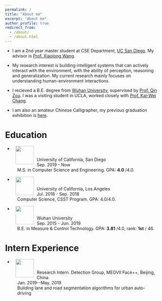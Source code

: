 ```yaml
---
permalink: /
title: "About me"
excerpt: "About me"
author_profile: true
redirect_from: 
  - /about/
  - /about.html
---
```

* I am a 2nd year master student at CSE Department, [UC San Diego](https://ucsd.edu/). 
My advisor is [Prof. Xiaolong Wang](https://xiaolonw.github.io/).

* My research interest is building intelligent systems that can actively interact with the environment, with the ability of perception, reasoning and generalization. 
My current research mainly focuses on understanding human-environment interactions.

* I recieved a B.E. degree from [Wuhan University](http://en.whu.edu.cn/), supervised by [Prof. Qin Zou](https://sites.google.com/site/qinzoucn/). I was a visiting student in UCLA, worked closely with [Prof. Kai-Wei Chang](http://web.cs.ucla.edu/~kwchang/).

* I am also an amateur Chinese Calligrapher, my previous graduation exhibition is [here](https://mp.weixin.qq.com/s/7ERydW3i3iGsVcMOR13nzQ).


# Education
* <dl><dt><img align="left" width="60" height="60" hspace="10" src="https://jiangolder.github.io/images/UCSD.png"/></dt>
<dt>University of California, San Diego</dt>
<dd>Sep. 2019 - Now</dd>
<dd>M.S. in Computer Science and Engineering. GPA: <strong>4.0</strong> /4.0.</dd>

* <dl><dt><img align="left" width="60" height="60" hspace="10" src="https://jiangolder.github.io/images/UCLA.jpg"/></dt>
<dt>University of California, Los Angeles</dt>
<dd>Jul. 2018 - Sep. 2018</dd>
<dd>Computer Science, CSST Program. GPA: 4.0/4.0.</dd>

* <dl><dt><img align="left" width="60" height="60" hspace="10" src="https://jiangolder.github.io/images/whu.png"/></dt>
<dt>Wuhan University</dt>
<dd>Sep. 2015 - Jun. 2019</dd>
<dd>B.E. in Measure & Control Technology. GPA: <strong>3.81</strong> /4.0, rank: <strong>1st</strong> / 46.</dd>


# Intern Experience
* <dl><dt><img align="left" width="60" height="60" hspace="10" src="https://jiangolder.github.io/images/megvii.jpg"/></dt>
<dt>Research Intern. Detection Group, MEGVII Face++, Beijing, China</dt>
<dd>Jan. 2019--May. 2019</dd>
<dd>Building lane and road segmentation algorithms for urban auto-driving</dd>


